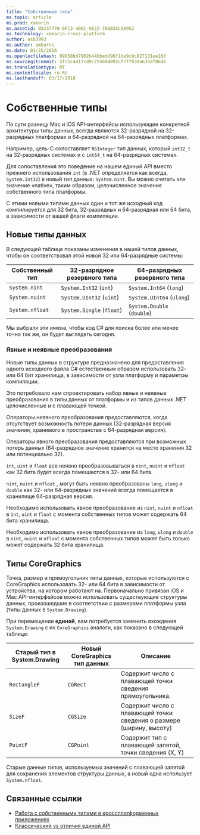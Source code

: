 ```yaml
---
title: "Собственные типы"
ms.topic: article
ms.prod: xamarin
ms.assetid: B5237770-0FC3-4B01-9E22-766B35C9A952
ms.technology: xamarin-cross-platform
author: asb3993
ms.author: amburns
ms.date: 01/25/2016
ms.openlocfilehash: 09858bd7902b44bbedd96f1be9c9c827131ee16f
ms.sourcegitcommit: 5fc1c4d17cd9c755604092cf7ff038a6358f8646
ms.translationtype: MT
ms.contentlocale: ru-RU
ms.lasthandoff: 03/17/2018
---
```

# <a name="native-types"></a>Собственные типы

По сути разницу Mac и iOS API-интерфейсы использующие конкретной архитектуры типы данных, всегда являются 32-разрядной на 32-разрядных платформах и 64-разрядной на 64-разрядных платформах.

Например, цель-C сопоставляет `NSInteger` тип данных, который `int32_t` на 32-разрядных системах и с `int64_t` на 64-разрядных системах.

Для сопоставления это поведение на нашем единый API вместо прежнего использования `int` (в .NET определяется как всегда, `System.Int32`) в новый тип данных: `System.nint`.  Вы можно считать «n» значение «native», таким образом, целочисленное значение собственного типа платформы.

С этими новыми типами данных один и тот же исходный код компилируется для 32 бита, 32-разрядных и 64-разрядная или 64 бита, в зависимости от вашей флаги компиляции.

## <a name="new-data-types"></a>Новые типы данных

В следующей таблице показаны изменения в нашей типов данных, чтобы он соответствовал этой новой 32 или 64-разрядные системы:

|Собственный тип|32-разрядное резервного типа|64-разрядных резервного типа|
|--- |--- |--- |
|`System.nint`|`System.Int32` (`int`)|`System.Int64` (`long`)|
|`System.nuint`|`System.UInt32` (`uint`)|`System.UInt64` (`ulong`)|
|`System.nfloat`|`System.Single` (`float`)|`System.Double` (`double`)|

Мы выбрали эти имена, чтобы код C# для поиска более или менее точно так же, он будет выглядеть сегодня.

### <a name="implicit-and-explicit-conversions"></a>Явные и неявные преобразования

Новые типы данных в структуре предназначено для предоставления одного исходного файла C# естественным образом использовать 32- или 64 бит хранилища, в зависимости от узла платформу и параметры компиляции.

Это потребовало нам спроектировать набор явные и неявные преобразования в типы данных от платформы и из типов данных .NET целочисленные и с плавающей точкой.

Операторы неявного преобразования предоставляются, когда отсутствует возможность потери данных (32-разрядная версия значения, хранимого в пространстве с 64-разрядная версия).

Операторы явного преобразования предоставляются при возможных потерь данных (64-разрядное значение хранится на место хранения 32 или потенциально 32).

 `int`, `uint` и `float` все неявно преобразовываться в `nint`, `nuint` и `nfloat` как 32 бита будет всегда помещаются в 32- или 64 бита.

 `nint`, `nuint` и `nfloat` , могут быть неявно преобразованы `long`, `ulong` и `double` как 32- или 64-разрядных значений всегда помещается в хранилище 64-разрядная версия.

Необходимо использовать явное преобразование из `nint`, `nuint` и `nfloat` в `int`, `uint` и `float` с момента собственных типов может содержать 64 бита хранилища.

Необходимо использовать явное преобразование из `long`, `ulong` и `double` в `nint`, `nuint` и `nfloat` с момента собственных типов может быть только может содержать 32 бита хранилища.

## <a name="coregraphics-types"></a>Типы CoreGraphics

Точка, размер и прямоугольник типы данных, которые используются с CoreGraphics использовать 32- или 64 бита в зависимости от устройства, на котором работают на.  Первоначально привязан iOS и Mac API-интерфейсов можно использовать существующие структуры данных, произошедшие в соответствии с размерами платформы узла (типы данных в `System.Drawing`).

При перемещении **единой**, вам потребуется заменить вхождения `System.Drawing` с их `CoreGraphics` аналоги, как показано в следующей таблице:

|Старый тип в System.Drawing|Новый CoreGraphics тип данных|Описание|
|--- |--- |--- |
|`RectangleF`|`CGRect`|Содержит число с плавающей точки сведения прямоугольника.|
|`SizeF`|`CGSize`|Содержит число с плавающей точки сведения о размере (ширину, высоту)|
|`PointF`|`CGPoint`|Содержит тип с плавающей запятой, точки сведения (X, Y)|

Старые данные типов, используемых значений с плавающей запятой для сохранения элементов структуры данных, а новый одна использует `System.nfloat`.

## <a name="related-links"></a>Связанные ссылки

- [Работа с собственными типами в кроссплатформенных приложениях](~/cross-platform/macios/native-types-cross-platform.md)
- [Классический vs отличия единой API](https://developer.xamarin.com/releases/ios/api_changes/classic-vs-unified-8.6.0/)
